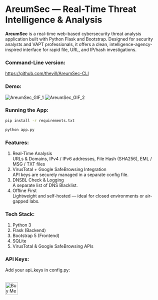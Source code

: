# AreumSec — Real-Time Threat Intelligence & Analysis

**AreumSec** is a real-time web-based cybersecurity threat analysis application built with Python Flask and Bootstrap. Designed for security analysts and VAPT professionals, it offers a clean, intelligence-agency-inspired interface for rapid file, URL, and IP/hash investigations.


### **Command-Line version:**
https://github.com/thevill/AreumSec-CLI


### **Demo:**
![AreumSec_GIF_1](https://github.com/user-attachments/assets/78164df2-74e2-4e0e-9e0b-0a3891c84df5)
![AreumSec_GIF_2](https://github.com/user-attachments/assets/ae28f3d6-e14b-4f6b-9264-e36c9242a9d8)


### **Running the App:**<br>
```bash
pip install -r requirements.txt
```
```bash
python app.py
```


### **Features:**
1) Real-Time Analysis<br>
   URLs & Domains, IPv4 / IPv6 addresses, File Hash (SHA256), EML / MSG / TXT files
3) VirusTotal + Google SafeBrowsing Integration<br>
   API keys are securely managed in a separate config file.
5) DNSBL Check & Logging<br>
   A separate list of DNS Blacklist.
6) Offline First<br>
   Lightweight and self-hosted — ideal for closed environments or air-gapped labs.


### **Tech Stack:**
1) Python 3
2) Flask (Backend)
3) Bootstrap 5 (Frontend)
4) SQLite
5) VirusTotal & Google SafeBrowsing APIs


### **API Keys:**<br>
Add your api_keys in config.py:<br>

<br>
<a href="https://www.buymeacoffee.com/pranaywajjala" target="_blank" rel="noopener noreferrer">
      <img src="https://www.buymeacoffee.com/assets/img/guidelines/download-assets-sm-1.svg" 
           alt="Buy Me a Coffee" style="height: 40px;">
